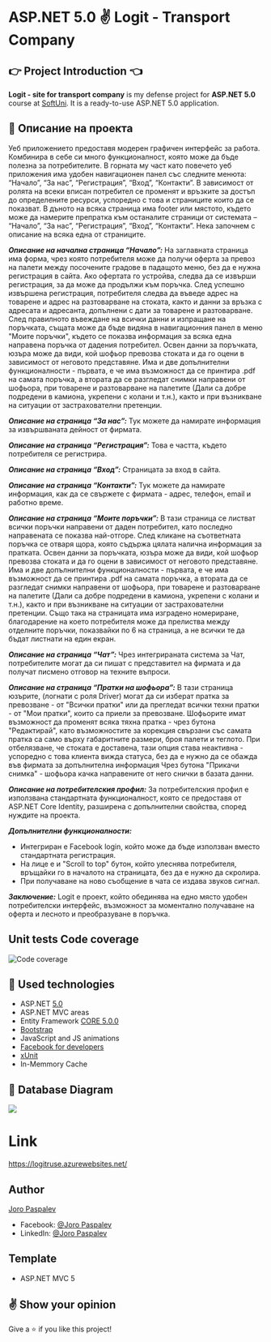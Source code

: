 # ASP.NET 5.0  :v: **Logit - Transport Company**

## :point_right: Project Introduction :point_left:

**Logit - site for transport company** is my defense project for **ASP.NET 5.0** course at [SoftUni](https://softuni.bg/trainings/3177/asp-dot-net-core-october-2020/internal#lesson-18363). 
It is a ready-to-use ASP.NET 5.0 application.

## :pencil: Описание на проекта
Уеб приложението предоставя модерен графичен интерфейс за работа. Комбинира в себе си много функционалност, която може да бъде полезна за потребителите. В горната му част като повечето уеб приложения има удобен навигационен панел със следните менюта: “Начало”, “За нас”, “Регистрация”, “Вход”, “Контакти”. В зависимост от ролята на всеки вписан потребител се променят и връзките за достъп до определените ресурси, успоредно с това и страниците които да се показват.
В дъното на всяка страница има footer или мястото, където може да намерите препратка към останалите страници от системата – “Начало”, “За нас”, “Регистрация”, “Вход”, “Контакти”.
Нека започнем с описание на всяка една от страниците.

**_Описание на начална страница “Начало”:_**
На заглавната страница има форма, чрез която потребителя може да получи оферта за превоз на палети между посочените градове в падащото меню, без да е нужна регистрация в сайта. 
Ако офертата го устройва, следва да се извърши регистрация, за да може да продължи към поръчка. 
След успешно извършена регистрация, потребителя следва да въведе адрес на товарене и адрес на разтоварване на стоката, както и данни за връзка с адресата и адресанта, допълнени с дати за товарене и разтоварване. След правилното въвеждане на всички данни и изпращане на поръчката, същата може да бъде видяна в навигационния панел в меню "Моите поръчки", където се показва информация за всяка една направена поръчка от дадения потребител. 
Освен данни за поръчката, юзъра може да види, кой шофьор превозва стоката и да го оцени в зависимост от неговото представяне. 
Има и две допълнителни функционалности - първата, е че има възможност да се принтира .pdf на самата поръчка, а втората да се разгледат снимки направени от шофьора, при товарене и разтоварване на палетите (Дали са добре подредени в камиона, укрепени с колани и т.н.), както и при възникване на ситуации от застрахователни претенции. 

**_Описание на страница “За нас”:_**
Тук можете да намирате информация за извършваната дейност от фирмата.

**_Описание на страница “Регистрация”:_**
Това е частта, където потребителя се регистрира.

**_Описание на страница “Вход”:_**
Страницата за вход в сайта.

**_Описание на страница “Контакти”:_**
Тук можете да намирате информация, как да се свържете с фирмата - адрес, телефон, email и работно време. 

**_Описание на страница “Моите поръчки”:_**
В тази страница се листват всички поръчки направени от даден потребител, като последно направената се показва най-отгоре. След кликане на съответната поръчка се отваря щора, която съдържа цялата налична информация за пратката.
Освен данни за поръчката, юзъра може да види, кой шофьор превозва стоката и да го оцени в зависимост от неговото представяне. Има и две допълнителни функционалности - първата, е че има възможност да се принтира .pdf на самата поръчка, а втората да се разгледат снимки направени от шофьора, при товарене и разтоварване на палетите (Дали са добре подредени в камиона, укрепени с колани и т.н.), както и при възникване на ситуации от застрахователни претенции. 
Също така на страницата има изградено номериране, благодарение на което потребителя може да прелиства между отделните поръчки, показвайки по 6 на страница, а не всички те да бъдат листнати на един екран.

**_Описание на страница “Чат”:_**
Чрез интегрираната система за Чат, потребителите могат да си пишат с представител на фирмата и да получат писмено отговор на техните въпроси.

**_Описание на страница “Пратки на шофьора”:_**
В тази страница юзърите, (логнати с роля Driver) могат да си изберат пратка за превозване - от "Всички пратки" или да прегледат всички техни пратки - от "Мои пратки", които са приели за превозване.
Шофьорите имат възможност да променят всяка тяхна пратка - чрез бутона "Редактирай", като възможностите за корекция свързани със самата пратка са само върху габаритните размери, броя палети и теглото. 
При отбелязване, че стоката е доставена, тази опция става неактивна - успоредно с това клиента вижда статуса, без да е нужно да се обажда във фирмата за допълнителна информация
Чрез бутона "Прикачи снимка" - шофьора качка направените от него снички в базата данни. 

**_Описание на потребителския профил:_**
За потребителския профил е използвана стандартната функционалност, която се предоставя от ASP.NET Core Identity, разширена с допълнителни свойства, според нуждите на проекта.

**_Допълнителни функционалности:_**
* Интегриран е Facebook login, който може да бъде използван вместо стандартната регистрация.
* На лице е и "Scroll to top" бутон, който улеснява потребителя, връщайки го в началото на страницата, без да е нужно да скролира.
* При получаване на ново съобщение в чата се издава звуков сигнал.

**_Заключение:_**
Logit е проект, който обединява на едно място удобен потребителски интерфейс, възможност за моментално получаване на оферта и лесното и преобразуване в поръчка.
 
## Unit tests Code coverage

![Code coverage](https://storageaccountdemo000.blob.core.windows.net/pictures/Code%20Coverage.JPG)

## :hammer: Used technologies
* ASP.NET [5.0](https://dotnet.microsoft.com/download/dotnet/5.0)
* ASP.NET MVC areas
* Entity Framework [CORE 5.0.0](https://docs.microsoft.com/en-us/ef/core/what-is-new/ef-core-5.0/whatsnew)
* [Bootstrap](https://github.com/twbs/bootstrap)
* JavaScript and JS animations
* [Facebook for developers](https://developers.facebook.com)
* [xUnit](https://github.com/xunit/xunit)
* In-Memmory Cache

## :floppy_disk: Database Diagram
![](https://storageaccountdemo000.blob.core.windows.net/pictures/Diagram.png)

# Link
https://logitruse.azurewebsites.net/

## Author

[Joro Paspalev](https://github.com/JoroPaspalev?tab=repositories)
- Facebook: [@Joro Paspalev](https://www.facebook.com/joro.paspalev.7/)
- LinkedIn: [@Joro Paspalev](https://www.linkedin.com/in/joro-paspalev-a91bab186/)

## Template
- ASP.NET MVC 5

## :v: Show your opinion

Give a :star: if you like this project!

